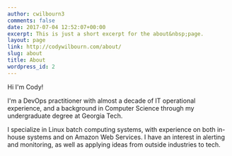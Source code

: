 ```yaml
---
author: cwilbourn3
comments: false
date: 2017-07-04 12:52:07+00:00
excerpt: This is just a short excerpt for the about&nbsp;page.
layout: page
link: http://codywilbourn.com/about/
slug: about
title: About
wordpress_id: 2
---
```


Hi I'm Cody!

I'm a DevOps practitioner with almost a decade of IT operational experience, and a background in Computer Science through my undergraduate degree at Georgia Tech.

I specialize in Linux batch computing systems, with experience on both in-house systems and on Amazon Web Services. I have an interest in alerting and monitoring, as well as applying ideas from outside industries to tech.
